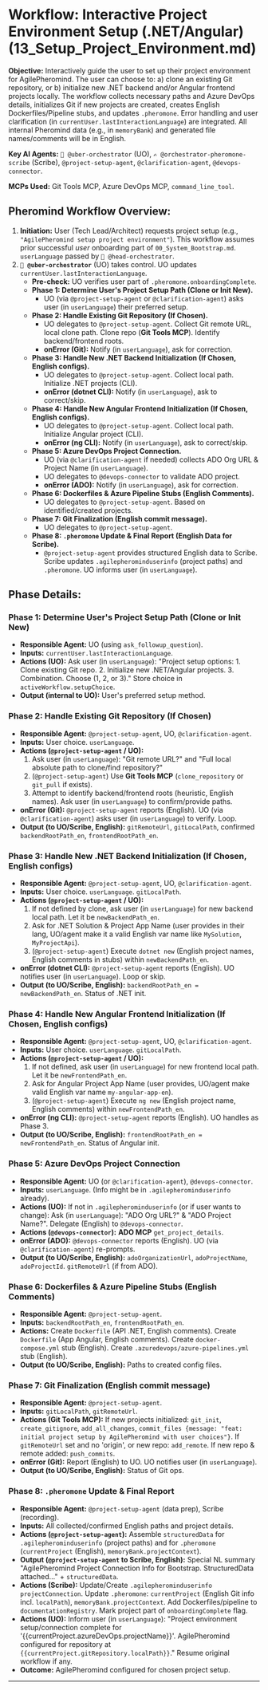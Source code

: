 # Workflow: Interactive Project Environment Setup (.NET/Angular) (13_Setup_Project_Environment.md)

**Objective:** Interactively guide the user to set up their project environment for AgilePheromind. The user can choose to: a) clone an existing Git repository, or b) initialize new .NET backend and/or Angular frontend projects locally. The workflow collects necessary paths and Azure DevOps details, initializes Git if new projects are created, creates English Dockerfiles/Pipeline stubs, and updates `.pheromone`. Error handling and user clarification (in `currentUser.lastInteractionLanguage`) are integrated. All internal Pheromind data (e.g., in `memoryBank`) and generated file names/comments will be in English.

**Key AI Agents:** `🧐 @uber-orchestrator` (UO), `✍️ @orchestrator-pheromone-scribe` (Scribe), `@project-setup-agent`, `@clarification-agent`, `@devops-connector`.

**MCPs Used:** Git Tools MCP, Azure DevOps MCP, `command_line_tool`.

## Pheromind Workflow Overview:

1.  **Initiation:** User (Tech Lead/Architect) requests project setup (e.g., `"AgilePheromind setup project environment"`). This workflow assumes prior successful *user* onboarding part of `00_System_Bootstrap.md`. `userLanguage` passed by `🎩 @head-orchestrator`.
2.  **`🧐 @uber-orchestrator`** (UO) takes control. UO updates `currentUser.lastInteractionLanguage`.
    *   **Pre-check:** UO verifies user part of `.pheromone.onboardingComplete`.
    *   **Phase 1: Determine User's Project Setup Path (Clone or Init New).**
        *   UO (via `@project-setup-agent` or `@clarification-agent`) asks user (in `userLanguage`) their preferred setup.
    *   **Phase 2: Handle Existing Git Repository (If Chosen).**
        *   UO delegates to `@project-setup-agent`. Collect Git remote URL, local clone path. Clone repo (**Git Tools MCP**). Identify backend/frontend roots.
        *   **onError (Git):** Notify (in `userLanguage`), ask for correction.
    *   **Phase 3: Handle New .NET Backend Initialization (If Chosen, English configs).**
        *   UO delegates to `@project-setup-agent`. Collect local path. Initialize .NET projects (CLI).
        *   **onError (dotnet CLI):** Notify (in `userLanguage`), ask to correct/skip.
    *   **Phase 4: Handle New Angular Frontend Initialization (If Chosen, English configs).**
        *   UO delegates to `@project-setup-agent`. Collect local path. Initialize Angular project (CLI).
        *   **onError (ng CLI):** Notify (in `userLanguage`), ask to correct/skip.
    *   **Phase 5: Azure DevOps Project Connection.**
        *   UO (via `@clarification-agent` if needed) collects ADO Org URL & Project Name (in `userLanguage`).
        *   UO delegates to `@devops-connector` to validate ADO project.
        *   **onError (ADO):** Notify (in `userLanguage`), ask for correction.
    *   **Phase 6: Dockerfiles & Azure Pipeline Stubs (English Comments).**
        *   UO delegates to `@project-setup-agent`. Based on identified/created projects.
    *   **Phase 7: Git Finalization (English commit message).**
        *   UO delegates to `@project-setup-agent`.
    *   **Phase 8: `.pheromone` Update & Final Report (English Data for Scribe).**
        *   `@project-setup-agent` provides structured English data to Scribe. Scribe updates `.agilepherominduserinfo` (project paths) and `.pheromone`. UO informs user (in `userLanguage`).

## Phase Details:

### Phase 1: Determine User's Project Setup Path (Clone or Init New)
*   **Responsible Agent:** UO (using `ask_followup_question`).
*   **Inputs:** `currentUser.lastInteractionLanguage`.
*   **Actions (UO):** Ask user (in `userLanguage`): "Project setup options: 1. Clone existing Git repo. 2. Initialize new .NET/Angular projects. 3. Combination. Choose (1, 2, or 3)." Store choice in `activeWorkflow.setupChoice`.
*   **Output (internal to UO):** User's preferred setup method.

### Phase 2: Handle Existing Git Repository (If Chosen)
*   **Responsible Agent:** `@project-setup-agent`, UO, `@clarification-agent`.
*   **Inputs:** User choice. `userLanguage`.
*   **Actions (`@project-setup-agent` / UO):**
    1.  Ask user (in `userLanguage`): "Git remote URL?" and "Full local absolute path to clone/find repository?"
    2.  (`@project-setup-agent`) Use **Git Tools MCP** (`clone_repository` or `git_pull` if exists).
    3.  Attempt to identify backend/frontend roots (heuristic, English names). Ask user (in `userLanguage`) to confirm/provide paths.
*   **onError (Git):** `@project-setup-agent` reports (English). UO (via `@clarification-agent`) asks user (in `userLanguage`) to verify. Loop.
*   **Output (to UO/Scribe, English):** `gitRemoteUrl`, `gitLocalPath`, confirmed `backendRootPath_en`, `frontendRootPath_en`.

### Phase 3: Handle New .NET Backend Initialization (If Chosen, English configs)
*   **Responsible Agent:** `@project-setup-agent`, UO, `@clarification-agent`.
*   **Inputs:** User choice. `userLanguage`. `gitLocalPath`.
*   **Actions (`@project-setup-agent` / UO):**
    1.  If not defined by clone, ask user (in `userLanguage`) for new backend local path. Let it be `newBackendPath_en`.
    2.  Ask for .NET Solution & Project App Name (user provides in their lang, UO/agent make it a valid English var name like `MySolution`, `MyProjectApi`).
    3.  (`@project-setup-agent`) Execute `dotnet new` (English project names, English comments in stubs) within `newBackendPath_en`.
*   **onError (dotnet CLI):** `@project-setup-agent` reports (English). UO notifies user (in `userLanguage`). Loop or skip.
*   **Output (to UO/Scribe, English):** `backendRootPath_en = newBackendPath_en`. Status of .NET init.

### Phase 4: Handle New Angular Frontend Initialization (If Chosen, English configs)
*   **Responsible Agent:** `@project-setup-agent`, UO, `@clarification-agent`.
*   **Inputs:** User choice. `userLanguage`. `gitLocalPath`.
*   **Actions (`@project-setup-agent` / UO):**
    1.  If not defined, ask user (in `userLanguage`) for new frontend local path. Let it be `newFrontendPath_en`.
    2.  Ask for Angular Project App Name (user provides, UO/agent make valid English var name `my-angular-app-en`).
    3.  (`@project-setup-agent`) Execute `ng new` (English project name, English comments) within `newFrontendPath_en`.
*   **onError (ng CLI):** `@project-setup-agent` reports (English). UO handles as Phase 3.
*   **Output (to UO/Scribe, English):** `frontendRootPath_en = newFrontendPath_en`. Status of Angular init.

### Phase 5: Azure DevOps Project Connection
*   **Responsible Agent:** UO (or `@clarification-agent`), `@devops-connector`.
*   **Inputs:** `userLanguage`. (Info might be in `.agilepherominduserinfo` already).
*   **Actions (UO):** If not in `.agilepherominduserinfo` (or if user wants to change): Ask (in `userLanguage`): "ADO Org URL?" & "ADO Project Name?". Delegate (English) to `@devops-connector`.
*   **Actions (`@devops-connector`):** **ADO MCP** `get_project_details`.
*   **onError (ADO):** `@devops-connector` reports (English). UO (via `@clarification-agent`) re-prompts.
*   **Output (to UO/Scribe, English):** `adoOrganizationUrl`, `adoProjectName`, `adoProjectId`. `gitRemoteUrl` (if from ADO).

### Phase 6: Dockerfiles & Azure Pipeline Stubs (English Comments)
*   **Responsible Agent:** `@project-setup-agent`.
*   **Inputs:** `backendRootPath_en`, `frontendRootPath_en`.
*   **Actions:** Create `Dockerfile` (API .NET, English comments). Create `Dockerfile` (App Angular, English comments). Create `docker-compose.yml` stub (English). Create `.azuredevops/azure-pipelines.yml` stub (English).
*   **Output (to UO/Scribe, English):** Paths to created config files.

### Phase 7: Git Finalization (English commit message)
*   **Responsible Agent:** `@project-setup-agent`.
*   **Inputs:** `gitLocalPath`, `gitRemoteUrl`.
*   **Actions (Git Tools MCP):** If new projects initialized: `git_init`, `create_gitignore`, `add_all_changes`, `commit_files {message: "feat: initial project setup by AgilePheromind with user choices"}`. If `gitRemoteUrl` set and no 'origin', or new repo: `add_remote`. If new repo & remote added: `push_commits`.
*   **onError (Git):** Report (English) to UO. UO notifies user (in `userLanguage`).
*   **Output (to UO/Scribe, English):** Status of Git ops.

### Phase 8: `.pheromone` Update & Final Report
*   **Responsible Agent:** `@project-setup-agent` (data prep), Scribe (recording).
*   **Inputs:** All collected/confirmed English paths and project details.
*   **Actions (`@project-setup-agent`):** Assemble `structuredData` for `.agilepherominduserinfo` (project paths) and for `.pheromone` (`currentProject` (English), `memoryBank.projectContext`).
*   **Output (`@project-setup-agent` to Scribe, English):** Special NL summary "AgilePheromind Project Connection Info for Bootstrap. StructuredData attached..." + `structuredData`.
*   **Actions (Scribe):** Update/Create `.agilepherominduserinfo` `projectConnection`. Update `.pheromone`: `currentProject` (English Git info incl. `localPath`), `memoryBank.projectContext`. Add Dockerfiles/pipeline to `documentationRegistry`. Mark project part of `onboardingComplete` flag.
*   **Actions (UO):** Inform user (in `userLanguage`): "Project environment setup/connection complete for '{{currentProject.azureDevOps.projectName}}'. AgilePheromind configured for repository at `{{currentProject.gitRepository.localPath}}`." Resume original workflow if any.
*   **Outcome:** AgilePheromind configured for chosen project setup.

---